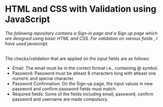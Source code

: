 <!DOCTYPE html>
<html>
<h1>HTML and CSS with Validation using JavaScript</h1>
<h6>The following repository contains a Sign-in page and a Sign up page which are designed using basic HTML and CSS.
For validation on various fields , I have used javascript.</h6>
<p>The checks/validation that are applied on the input fields are as follows:
<ul>
  <li>Email: The email must be in the correct format i.e., containing @ symbol.</li>
  <li>Password: Password must be atleast 8 characters long with atleast one numeric and special character</li>
  <li>Password Confirmation: On the Sign-up page, the input values in new password and confirm password fields must match</li>
  <li>Required fields: Some of the fields including email, password, confirm password and username are made compulsory.</li>
</ul>

</p>

  
</html>
